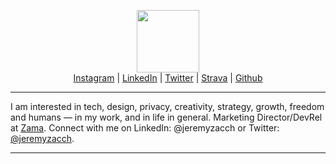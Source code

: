 <!-- Main header navigation -->
<p align="center">
  <img width="100" src="https://user-images.githubusercontent.com/5758427/201688444-0b5ca40b-d3b1-426a-a845-31aa0c303dcd.png"><br/>
  <a href="https://instagram.com/jeremyzacch">Instagram</a> | <a href="https://linkedin.com/in/jeremyzacch">LinkedIn</a> | <a href="https://twitter.com/jeremyzacch">Twitter</a> | <a href="https://www.strava.com/athletes/24102060">Strava</a> | <a href="https://github.com/zaccherinij">Github</a>
</p>
<!-- /Main header navigation -->

<hr/>

I am interested in tech, design, privacy, creativity, strategy, growth, freedom and humans — in my work, and in life in general. Marketing Director/DevRel at <a href="https://github.com/zama-ai">Zama</a>. Connect with me on LinkedIn: @jeremyzacch or Twitter: <a href="https://twitter.com/jeremyzacch">@jeremyzacch</a>.



<hr/>

